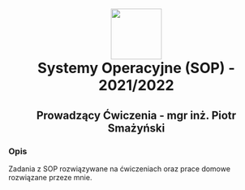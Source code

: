 <h1 align="center">
  <div>
    <img width="100" src="https://user-images.githubusercontent.com/88508650/178162459-1cb35c87-903c-4a3b-8b63-b2aa88e344b0.svg" alt="" />
  </div>
Systemy Operacyjne (SOP) - 2021/2022
</h1>

<h2 align="center"> Prowadzący Ćwiczenia - mgr inż. Piotr Smażyński </h2>
<h3>Opis</h3>
Zadania z SOP rozwiązywane na ćwiczeniach oraz prace domowe rozwiązane przeze mnie.
